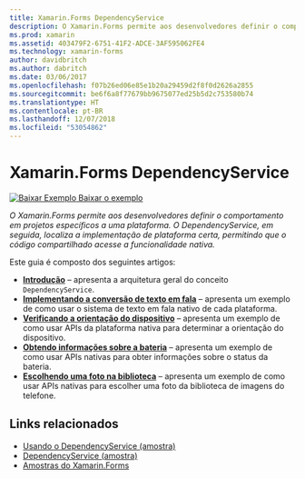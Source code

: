```yaml
---
title: Xamarin.Forms DependencyService
description: O Xamarin.Forms permite aos desenvolvedores definir o comportamento em projetos específicos a uma plataforma. O DependencyService, em seguida, localiza a implementação de plataforma certa, permitindo que o código compartilhado acesse a funcionalidade nativa.
ms.prod: xamarin
ms.assetid: 403479F2-6751-41F2-ADCE-3AF595062FE4
ms.technology: xamarin-forms
author: davidbritch
ms.author: dabritch
ms.date: 03/06/2017
ms.openlocfilehash: f07b26ed06e85e1b20a29459d2f8f0d2626a2855
ms.sourcegitcommit: be6f6a8f77679bb9675077ed25b5d2c753580b74
ms.translationtype: HT
ms.contentlocale: pt-BR
ms.lasthandoff: 12/07/2018
ms.locfileid: "53054862"
---
```

# <a name="xamarinforms-dependencyservice"></a>Xamarin.Forms DependencyService

[![Baixar Exemplo](~/media/shared/download.png) Baixar o exemplo](https://developer.xamarin.com/samples/UsingDependencyService)

_O Xamarin.Forms permite aos desenvolvedores definir o comportamento em projetos específicos a uma plataforma. O DependencyService, em seguida, localiza a implementação de plataforma certa, permitindo que o código compartilhado acesse a funcionalidade nativa._

Este guia é composto dos seguintes artigos:

- **[Introdução](introduction.md)** &ndash; apresenta a arquitetura geral do conceito `DependencyService`.
- **[Implementando a conversão de texto em fala](text-to-speech.md)** &ndash; apresenta um exemplo de como usar o sistema de texto em fala nativo de cada plataforma.
- **[Verificando a orientação do dispositivo](device-orientation.md)** &ndash; apresenta um exemplo de como usar APIs da plataforma nativa para determinar a orientação do dispositivo.
- **[Obtendo informações sobre a bateria](battery-info.md)** &ndash; apresenta um exemplo de como usar APIs nativas para obter informações sobre o status da bateria.
- **[Escolhendo uma foto na biblioteca](photo-picker.md)** &ndash; apresenta um exemplo de como usar APIs nativas para escolher uma foto da biblioteca de imagens do telefone.


## <a name="related-links"></a>Links relacionados

- [Usando o DependencyService (amostra)](https://developer.xamarin.com/samples/UsingDependencyService)
- [DependencyService (amostra)](https://developer.xamarin.com/samples/xamarin-forms/DependencyService/DependencyServiceSample)
- [Amostras do Xamarin.Forms](https://github.com/xamarin/xamarin-forms-samples)
